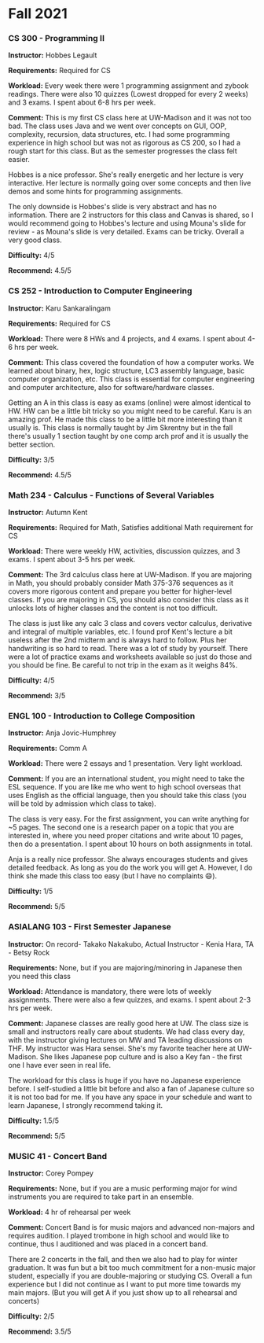 # Fall 2021

### CS 300 - Programming II

**Instructor:** Hobbes Legault

**Requirements:** Required for CS

**Workload:** Every week there were 1 programming assignment and zybook readings. There were also 10 quizzes (Lowest dropped for every 2 weeks) and 3 exams. I spent about 6-8 hrs per week.&#x20;

**Comment:** This is my first CS class here at UW-Madison and it was not too bad. The class uses Java and we went over concepts on GUI, OOP, complexity, recursion, data structures, etc. I had some programming experience in high school but was not as rigorous as CS 200, so I had a rough start for this class. But as the semester progresses the class felt easier.&#x20;

Hobbes is a nice professor. She's really energetic and her lecture is very interactive. Her lecture is normally going over some concepts and then live demos and some hints for programming assignments.&#x20;

The only downside is Hobbes's slide is very abstract and has no information. There are 2 instructors for this class and Canvas is shared, so I would recommend going to Hobbes's lecture and using Mouna's slide for review - as Mouna's slide is very detailed. Exams can be tricky. Overall a very good class.

**Difficulty:** 4/5

**Recommend:** 4.5/5



### CS 252 - Introduction to Computer Engineering

**Instructor:** Karu Sankaralingam

**Requirements:** Required for CS

**Workload:** There were 8 HWs and 4 projects, and 4 exams. I spent about 4-6 hrs per week.

**Comment:** This class covered the foundation of how a computer works. We learned about binary, hex, logic structure, LC3 assembly language, basic computer organization, etc. This class is essential for computer engineering and computer architecture, also for software/hardware classes.

Getting an A in this class is easy as exams (online) were almost identical to HW. HW can be a little bit tricky so you might need to be careful. Karu is an amazing prof. He made this class to be a little bit more interesting than it usually is. This class is normally taught by Jim Skrentny but in the fall there's usually 1 section taught by one comp arch prof and it is usually the better section.&#x20;

**Difficulty:** 3/5

**Recommend:** 4.5/5

### Math 234 - Calculus - Functions of Several Variables

**Instructor:** Autumn Kent

**Requirements:** Required for Math, Satisfies additional Math requirement for CS

**Workload:** There were weekly HW, activities, discussion quizzes, and 3 exams. I spent about 3-5 hrs per week.

**Comment:** The 3rd calculus class here at UW-Madison. If you are majoring in Math, you should probably consider Math 375-376 sequences as it covers more rigorous content and prepare you better for higher-level classes. If you are majoring in CS, you should also consider this class as it unlocks lots of higher classes and the content is not too difficult.&#x20;

The class is just like any calc 3 class and covers vector calculus, derivative and integral of multiple variables, etc. I found prof Kent's lecture a bit useless after the 2nd midterm and is always hard to follow. Plus her handwriting is so hard to read. There was a lot of study by yourself. There were a lot of practice exams and worksheets available so just do those and you should be fine. Be careful to not trip in the exam as it weighs 84%.

**Difficulty:** 4/5

**Recommend:** 3/5

### ENGL 100 - Introduction to College Composition

**Instructor:** Anja Jovic-Humphrey

**Requirements:** Comm A

**Workload:** There were 2 essays and 1 presentation. Very light workload.

**Comment:** If you are an international student, you might need to take the ESL sequence. If you are like me who went to high school overseas that uses English as the official language, then you should take this class (you will be told by admission which class to take).

The class is very easy. For the first assignment, you can write anything for \~5 pages. The second one is a research paper on a topic that you are interested in, where you need proper citations and write about 10 pages, then do a presentation. I spent about 10 hours on both assignments in total.

Anja is a really nice professor. She always encourages students and gives detailed feedback. As long as you do the work you will get A. However, I do think she made this class too easy (but I have no complaints :smile:).

**Difficulty:** 1/5

**Recommend:** 5/5

### ASIALANG 103 - First Semester Japanese

**Instructor:** On record- Takako Nakakubo, Actual Instructor - Kenia Hara, TA - Betsy Rock

**Requirements:** None, but if you are majoring/minoring in Japanese then you need this class

**Workload:** Attendance is mandatory, there were lots of weekly assignments. There were also a few quizzes, and exams. I spent about 2-3 hrs per week.

**Comment:** Japanese classes are really good here at UW. The class size is small and instructors really care about students.  We had class every day, with the instructor giving lectures on MW and TA leading discussions on THF. My instructor was Hara sensei. She's my favorite teacher here at UW-Madison. She likes Japanese pop culture and is also a Key fan - the first one I have ever seen in real life.&#x20;

The workload for this class is huge if you have no Japanese experience before. I self-studied a little bit before and also a fan of Japanese culture so it is not too bad for me. If you have any space in your schedule and want to learn Japanese, I strongly recommend taking it.

**Difficulty:** 1.5/5

**Recommend:** 5/5

### MUSIC 41 - Concert Band

**Instructor:** Corey Pompey

**Requirements:** None, but if you are a music performing major for wind instruments you are required to take part in an ensemble.

**Workload:** 4 hr of rehearsal per week

**Comment:** Concert Band is for music majors and advanced non-majors and requires audition. I played trombone in high school and would like to continue, thus I auditioned and was placed in a concert band.&#x20;

There are 2 concerts in the fall, and then we also had to play for winter graduation. It was fun but a bit too much commitment for a non-music major student, especially if you are double-majoring or studying CS. Overall a fun experience but I did not continue as I want to put more time towards my main majors. (But you will get A if you just show up to all rehearsal and concerts)

**Difficulty:** 2/5

**Recommend:** 3.5/5

